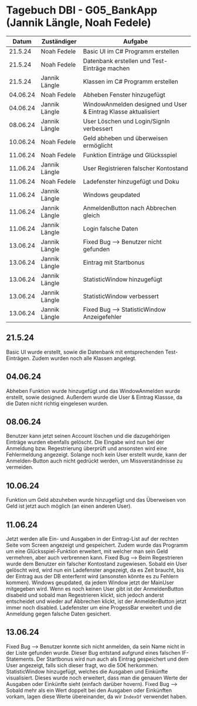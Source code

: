 # Tagebuch DBI - G05_BankApp (Jannik Längle, Noah Fedele)

|Datum|Zuständiger|Aufgabe|
|-----|-----------|-------|
|21.5.24|Noah Fedele|Basic UI im C# Programm erstellen|
|21.5.24|Noah Fedele|Datenbank erstellen und Test-Einträge machen|
|21.5.24|Jannik Längle|Klassen im C# Programm erstellen|
|04.06.24|Noah Fedele|Abheben Fenster hinzugefügt|
|04.06.24|Jannik Längle|WindowAnmelden designed und User & Eintrag Klasse aktualisiert|
|08.06.24|Jannik Längle|User Löschen und Login/SignIn verbessert|
|10.06.24|Noah Fedele|Geld abheben und überweisen ermöglicht|
|11.06.24|Noah Fedele|Funktion Einträge und Glücksspiel|
|11.06.24|Jannik Längle|User Registrieren falscher Kontostand|
|11.06.24|Noah Fedele|Ladefenster hinzugefügt und Doku|
|11.06.24|Jannik Längle|Windows geupdated|
|11.06.24|Jannik Längle|AnmeldenButton nach Abbrechen gleich|
|11.06.24|Jannik Längle|Login falsche Daten|
|13.06.24|Jannik Längle|Fixed Bug --> Benutzer nicht gefunden|
|13.06.24|Jannik Längle|Eintrag mit Startbonus|
|13.06.24|Jannik Längle|StatisticWindow hinzugefügt|
|13.06.24|Jannik Längle|StatisticWindow verbessert|
|13.06.24|Jannik Längle|Fixed Bug --> StatisticWindow Anzeigefehler|

## 21.5.24
Basic UI wurde erstellt, sowie die Datenbank mit entsprechenden Test-Einträgen. Zudem wurden noch alle Klassen angelegt.

## 04.06.24
Abheben Funktion wurde hinzugefügt und das WindowAnmelden wurde erstellt, sowie designed. Außerdem wurde die User & Eintrag Klassse, da die Daten nicht richtig eingelesen wurden.

## 08.06.24
Benutzer kann jetzt seinen Account löschen und die dazugehörigen Einträge wurden ebenfalls gelöscht. Die Eingabe wird nun bei der Anmeldung bzw. Regestrierung überprüft und ansonsten wird eine Fehlermeldung angezeigt. Solange noch kein User erstellt wurde, kann der Anmelden-Button auch nicht gedrückt werden, um Missverständnisse zu vermeiden.

## 10.06.24
Funktion um Geld abzuheben wurde hinzugefügt und das Überweisen von Geld ist jetzt auch möglich (an einen anderen User).

## 11.06.24
Jetzt werden alle Ein- und Ausgaben in der Eintrag-List auf der rechten Seite vom Screen angezeigt und gespeichert. Zudem wurde das Programm um eine Glücksspiel-Funktion erweitert, mit welcher man sein Geld vermehren, aber auch verbrennen kann.
Fixed Bug --> Beim Regestrieren wurde dem Benutzer ein falscher Kontostand zugewiesen.
Sobald ein User gelöscht wird, wird nun ein Ladefenster angezeigt, da es Zeit braucht, bis der Eintrag aus der DB enterfernt wird (ansonsten könnte es zu Fehlern kommen).
Windows geupdated, da jedem Window jetzt der MainUser mitgegeben wird.
Wenn es noch keinen User gibt ist der AnmeldenButton disabeld und sobald man Regestrieren klickt, sich jedoch anderst entscheidet und wieder auf Abbrechen klickt, ist der AnmeldenButton jetzt immer noch disabled.
Ladefenster um eine ProgessBar erweitert und die Anmeldung gegen falsche Daten gesichert.

## 13.06.24
Fixed Bug --> Benutzer konnte sich nicht anmelden, da sein Name nicht in der Liste gefunden wurde. Dieser Bug entstand aufgrund eines falschen IF-Statements.
Der Startbonus wird nun auch als Eintrag gespeichert und dem User angezeigt, falls sich dieser fragt, wo die 50€ herkommen.
StatisticWindow hinzugefügt, welches die Ausgaben und Einkünfte visualisiert. Dieses wurde noch erweitert, dass man die genauen Werte der Ausgaben oder Einkünfte sieht (einfach darüber hovern).
Fixed Bug --> Sobald mehr als ein Wert doppelt bei den Ausgaben oder Einkünften vorkam, lagen diese Werte übereinander, da wir `IndexOf` verwendet haben.

